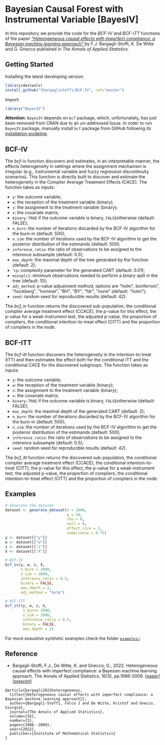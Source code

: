 # Bayesian Causal Forest with Instrumental Variable [BayesIV]

In this repository we provide the code for the _BCF-IV_ and _BCF-ITT_ functions of the paper <a href="https://projecteuclid.org/journals/annals-of-applied-statistics/volume-16/issue-3/Heterogeneous-causal-effects-with-imperfect-compliance--A-Bayesian-machine/10.1214/21-AOAS1579.short"> _"Heterogeneous causal effects with imperfect compliance: a Bayesian machine learning approach"_ </a> by F.J. Bargagli-Stoffi, K. De Witte and G. Gnecco published in _The Annals of Applied Statistics_. 

## Getting Started

Installing the latest developing version: 

```r
library(devtools)
install_github("fbargaglistoffi/BCF-IV", ref="master")
```

Import:

```r
library("BayesIV")
```

**Attention**: `BayesIV` depends on `bcf` package, which, unfortunately, has just been removed from CRAN due to an un-addressed Issue. In order to run `BayesIV` package, manually install `bcf` package from GitHub following its [installation guideline](https://github.com/jaredsmurray/bcf).

## BCF-IV 

The _bcf-iv_ function discovers and estimates, in an interpretable manner, the effects heterogeneity in settings where the assignment mechanism is irregular (e.g., instrumental variable and fuzzy regression discontinuity scenarios). This function is directly built to discover and estimate the heterogeneity in the Complier Average Treatment Effects (CACE).
The function takes as inputs:

* `y`: the outcome variable;
* `w`: the reception of the treatment variable (binary);
* `z`: the assignment to the treatment variable (binary);
* `x`: the covariate matrix;
* `binary`: `TRUE` if the outcome variable is binary, `FALSE`otherwise (default: 
FALSE);
* `n_burn`: the number of iterations discarded by the BCF-IV algorithm for the 
burn-in (default: 500);
* `n_sim`: the number of iterations used by the BCF-IV algorithm  to get the 
posterior distribution of the estimands (default: 500);
* `inference_ratio`: the ratio of observations to be assigned to the interence 
subsample (default: 0.5);
* `max_depth`: the maximal depth of the tree generated by the function (default: 
2);
* '`cp`: complexity parameter for the generated CART (default: 0.01);
* `minsplit`: minimum observations needed to perform a binary split in the tree 
(default: 10);
* `adj_method`: p-value adjustment method, options are "holm", bonferroni", 
"hockberg", "hommel", "BH", "BY", "fdr", "none" (default: "holm");
* `seed`: random seed for reproducible results (default: 42).

The _bcf_iv_ function returns the discovered sub-population, the conditional complier average treatment effect (CCACE), the p-value for this effect, the p-value for a weak-instrument test, the adjusted p-value, the proportion of compliers, the conditional intention-to-treat effect (CITT) and the proportion of compliers in the node.

## BCF-ITT 

The _bcf-itt_ function discovers the heterogeneity in the intention-to-treat (ITT) and then estimates the effect both for the conditional ITT and the conditional CACE for the discovered subgroups.
The function takes as inputs:

* `y`: the outcome variable;
* `w`: the reception of the treatment variable (binary);
* `z`: the assignment to the treatment variable (binary);
* `x`: the covariate matrix;
* `binary`: `TRUE` if the outcome variable is binary, `FALSE`otherwise (default: 
FALSE);
* `max_depth`: the maximal depth of the generated CART (default: 
2);
* `n_burn`: the number of iterations discarded by the BCF-IV algorithm for the 
burn-in (default: 500);
* `n_sim`: the number of iterations used by the BCF-IV algorithm  to get the 
posterior distribution of the estimands (default: 500);
* `inference_ratio`: the ratio of observations to be assigned to the interence 
subsample (default: 0.5);
* `seed`: random seed for reproducible results (default: 42).

The _bcf_itt_ function returns the discovered sub-population, the conditional complier average treatment effect (CCACE), the conditional intention-to-treat (CITT), the p-value for this effect, the p-value for a weak-instrument test,  the adjusted p-value, the proportion of compliers, the conditional intention-to-treat effect (CITT) and the proportion of compliers in the node.

## Examples

```R
# Generate the dataset
dataset <- generate_dataset(n = 1000, 
                            p = 10, 
                            rho = 0, 
                            null = 0, 
                            effect_size = 2, 
                            compliance = 0.75)
y <- dataset[["y"]]
w <- dataset[["w"]]
z <- dataset[["z"]]
X <- dataset[["X"]]

# BCF-IV
bcf_iv(y, w, z, X, 
       n_burn = 2000, 
       n_sim = 2000, 
       inference_ratio = 0.5, 
       binary = FALSE, 
       max_depth = 2, 
       adj_method = "holm")

# BCF-ITT
bcf_itt(y, w, z, X, 
        n_burn= 2000, 
        n_sim = 2000, 
        inference_ratio = 0.5, 
        binary = FALSE, 
        max_depth = 2)
```

For more exaustive synthetic examples check the folder <a href="https://github.com/fbargaglistoffi/BCF-IV/tree/master/examples">
`examples/`</a>.

## Reference
* Bargagli-Stoffi, F.J., De Witte, K. and Gnecco, G., 2022. Heterogeneous causal effects with imperfect compliance: a Bayesian machine learning approach. The Annals of Applied Statistics, 16(3), pp.1986-2009. </b> [<a href="https://projecteuclid.org/journals/annals-of-applied-statistics/volume-16/issue-3/Heterogeneous-causal-effects-with-imperfect-compliance--A-Bayesian-machine/10.1214/21-AOAS1579.short">paper</a>] [<a href="https://arxiv.org/abs/1905.12707">preprint</a>]

```
@article{bargagli2022heterogeneous,
  title={{Heterogeneous causal effects with imperfect compliance: a Bayesian machine learning approach}},
  author={Bargagli-Stoffi, Falco J and De Witte, Kristof and Gnecco, Giorgio},
  journal={The Annals of Applied Statistics},
  volume={16},
  number={3},
  pages={1986--2009},
  year={2022},
  publisher={Institute of Mathematical Statistics}
}
```
